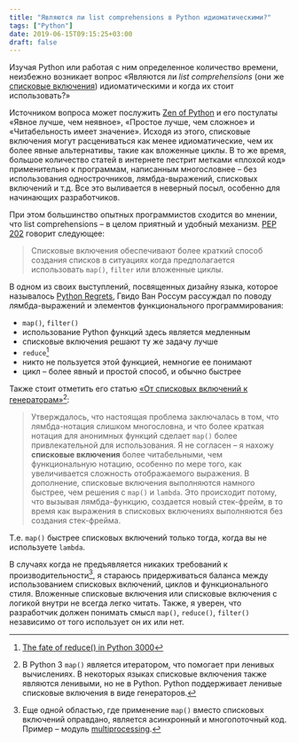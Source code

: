```yaml
---
title: "Являются ли list comprehensions в Python идиоматическими?"
tags: ["Python"]
date: 2019-06-15T09:15:25+03:00
draft: false
---
```


Изучая Python или работая с ним определенное количество времени, неизбежно возникает вопрос
«Являются ли _list comprehensions_ (они же [списковые включения](https://ru.wikipedia.org/wiki/%D0%A1%D0%BF%D0%B8%D1%81%D0%BA%D0%BE%D0%B2%D0%BE%D0%B5_%D0%B2%D0%BA%D0%BB%D1%8E%D1%87%D0%B5%D0%BD%D0%B8%D0%B5))
идиоматическими и когда их стоит использовать?»

Источником вопроса может послужить [Zen of Python](https://www.python.org/dev/peps/pep-0020/) и
его постулаты «Явное лучше, чем неявное», «Простое лучше, чем сложное» и «Читабельность имеет значение».
Исходя из этого, списковые включения могут расцениваться как менее идиоматические, чем их более явные
альтернативы, такие как вложенные циклы. В то же время, большое количество статей в интернете
пестрит метками «плохой код» применительно к программам, написанным многословнее – без использования
однострочников, лямбда-выражений, списковых включений и т.д. Все это выливается в неверный посыл,
особенно для начинающих разработчиков.
<!--more-->
При этом большинство опытных программистов сходится во мнении, что list comprehensions – в целом
приятный и удобный механизм. [PEP 202](http://www.python.org/dev/peps/pep-0202/) говорит следующее:

> Списковые включения обеспечивают более краткий способ создания списков в ситуациях когда
> предполагается использовать `map()`, `filter` или вложенные циклы.

В одном из своих выступлений, посвященных дизайну языка, которое называлось
[Python Regrets](https://legacy.python.org/doc/essays/ppt/regrets/PythonRegrets.ppt),
Гвидо Ван Россум рассуждал по поводу лямбда-выражений и элементов функционального программирования:

* `map()`, `filter()`
* использование Python функций здесь является медленным
* списковые включения решают ту же задачу лучше
* `reduce`[^1]
* никто не пользуется этой функцией, немногие ее понимают
* цикл – более явный и простой способ, и обычно быстрее

Также стоит отметить его статью
[«От списковых включений к генераторам»](http://python-history.blogspot.com/2010/06/from-list-comprehensions-to-generator.html)[^2]:

> Утверждалось, что настоящая проблема заключалась в том, что лямбда-нотация слишком многословна,
> и что более краткая нотация для анонимных функций сделает `map()` более привлекательной для использования.
> Я не согласен – я нахожу **списковые включения** более читабельными, чем функциональную нотацию, особенно по мере того,
> как увеличивается сложность отображаемого выражения. В дополнение, списковые включения выполняются намного быстрее, чем решения с `map()` и `lambda`.
> Это происходит потому, что вызывая лямбда-функцию, создается новый стек-фрейм, в то время как выражения в списковых включениях выполняются без создания стек-фрейма.

Т.е. `map()` быстрее списковых включений только тогда, когда вы не используете `lambda`.

В случаях когда не предъявляется никаких требований к производительности[^3], я стараюсь
придерживаться баланса между использованием списковых включений, циклов и функционального стиля.
Вложенные списковые включения или списковые включения с логикой внутри не всегда легко читать.
Также, я уверен, что разработчик должен понимать смысл `map()`, `reduce()`, `filter()` независимо
от того использует он их или нет.

[^1]: [The fate of reduce() in Python 3000](https://www.artima.com/weblogs/viewpost.jsp?thread=98196)
[^2]: В Python 3 `map()` является итератором, что помогает при ленивых вычислениях.
В некоторых языках списковые включения также являются ленивыми, но не в Python. Python поддерживает
ленивые списковые включения в виде генераторов.
[^3]: Еще одной областью, где применение `map()` вместо списковых включений оправдано, является
асинхронный и многопоточный код. Пример – модуль [multiprocessing](https://docs.python.org/3/library/multiprocessing.html).
